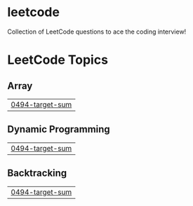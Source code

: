 # leetcode
Collection of LeetCode questions to ace the coding interview!

<!---LeetCode Topics Start-->
# LeetCode Topics
## Array
|  |
| ------- |
| [0494-target-sum](https://github.com/pbsgopi/leetcode/tree/master/0494-target-sum) |
## Dynamic Programming
|  |
| ------- |
| [0494-target-sum](https://github.com/pbsgopi/leetcode/tree/master/0494-target-sum) |
## Backtracking
|  |
| ------- |
| [0494-target-sum](https://github.com/pbsgopi/leetcode/tree/master/0494-target-sum) |
<!---LeetCode Topics End-->